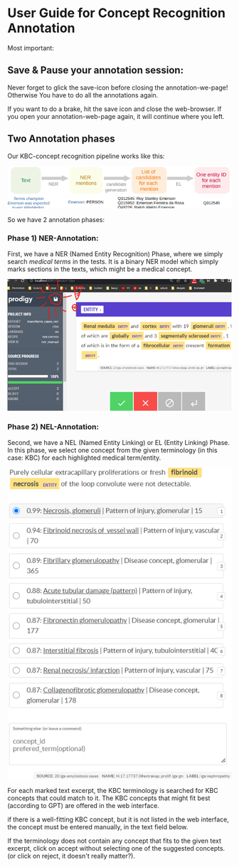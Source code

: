 # User Guide for Concept Recognition Annotation

Most important:

## Save & Pause your annotation session:

Never forget to glick the save-icon before closing the annotation-we-page! 
Otherwise You have to do all the annotations again.

If you want to do a brake, hit the save icon and close the web-browser. 
If you open your annotation-web-page again, it will continue where you left.

## Two Annotation phases

Our KBC-concept recognition pipeline works like this:

![img.png](data/img.png)

So we have 2 annotation phases:

### Phase 1) NER-Annotation:

First, we have a NER (Named Entity Recognition) Phase, where we simply search _medical terms_ in the tests.
It is a binary NER model which simply marks sections in the texts, which might be a medical concept.

![img_ner.png](data/img_ner.png)

### Phase 2) NEL-Annotation:

Second, we have a NEL (Named Entity Linking) or EL (Entity Linking) Phase. 
In this phase, we select one concept from the given terminology (in this case: KBC) for each highlighted medical term/entity.

![img_nel.png](data/img_nel.png)

For each marked text excerpt, the KBC terminology is searched for KBC concepts that could match to it. 
The KBC concepts that might fit best (according to GPT) are offered in the web interface.

if there is a well-fitting KBC concept, but it is not listed in the web interface, 
the concept must be entered manually, in the text field below.

If the terminology does not contain any concept that fits to the given text excerpt, 
 click on accept without selecting one of the suggested concepts. 
(or click on reject, it doesn't really matter?).

